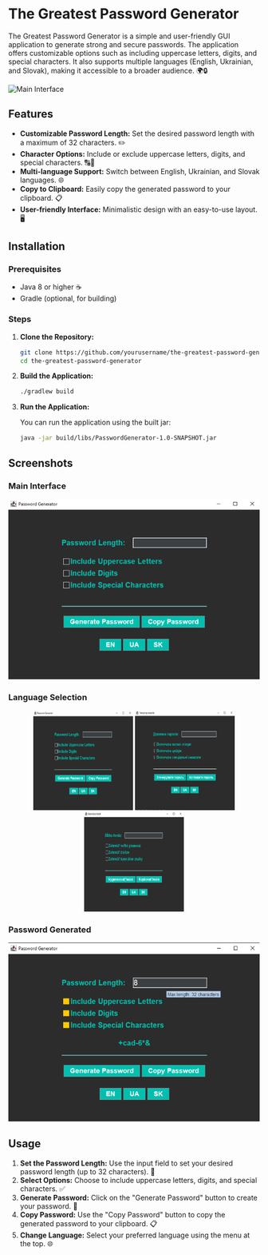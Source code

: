 
# The Greatest Password Generator


The Greatest Password Generator is a simple and user-friendly GUI application to generate strong and secure passwords. The application offers customizable options such as including uppercase letters, digits, and special characters. It also supports multiple languages (English, Ukrainian, and Slovak), making it accessible to a broader audience. 🌍🔒

![Main Interface](src/main/resources/images/screenshot1.png)


## Features

- **Customizable Password Length:** Set the desired password length with a maximum of 32 characters. ✏️
- **Character Options:** Include or exclude uppercase letters, digits, and special characters. 🔠🔢
- **Multi-language Support:** Switch between English, Ukrainian, and Slovak languages. 🌐
- **Copy to Clipboard:** Easily copy the generated password to your clipboard. 📋
- **User-friendly Interface:** Minimalistic design with an easy-to-use layout. 🖥️

## Installation

### Prerequisites

- Java 8 or higher ☕
- Gradle (optional, for building)

### Steps

1. **Clone the Repository:**

   ```bash
   git clone https://github.com/yourusername/the-greatest-password-generator.git
   cd the-greatest-password-generator
   ```

2. **Build the Application:**

   ```bash
   ./gradlew build
   ```

3. **Run the Application:**

   You can run the application using the built jar:

   ```bash
   java -jar build/libs/PasswordGenerator-1.0-SNAPSHOT.jar
   ```

## Screenshots

### Main Interface
![Main Interface](screenshots/1.png)

### Language Selection
<div align="center">
  <img src="screenshots/1.png" width="200" height="200">
  <img src="screenshots/2.png" width="200" height="200">
  <img src="screenshots/3.png" width="200" height="200">
</div>

### Password Generated
![Password Generated](screenshots/4.png)

## Usage

1. **Set the Password Length:** Use the input field to set your desired password length (up to 32 characters). 📏
2. **Select Options:** Choose to include uppercase letters, digits, and special characters. ✅
3. **Generate Password:** Click on the "Generate Password" button to create your password. 🔄
4. **Copy Password:** Use the "Copy Password" button to copy the generated password to your clipboard. 📋
5. **Change Language:** Select your preferred language using the menu at the top. 🌐
 
